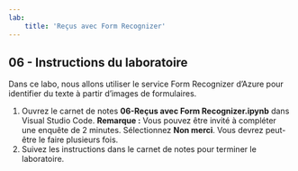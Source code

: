 ```yaml
---
lab:
    title: 'Reçus avec Form Recognizer'
---
```


## 06 - Instructions du laboratoire
Dans ce labo, nous allons utiliser le service Form Recognizer d’Azure pour identifier du texte à partir d’images de formulaires.

1.  Ouvrez le carnet de notes **06-Reçus avec Form Recognizer.ipynb** dans Visual Studio Code. 
    **Remarque :** Vous pouvez être invité à compléter une enquête de 2 minutes. Sélectionnez **Non merci**. Vous devrez peut-être le faire plusieurs fois.
2.  Suivez les instructions dans le carnet de notes pour terminer le laboratoire.
